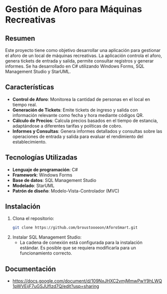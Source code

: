 # Gestión de Aforo para Máquinas Recreativas

## Resumen

Este proyecto tiene como objetivo desarrollar una aplicación para gestionar el aforo de un local de máquinas recreativas. La aplicación controla el aforo, genera tickets de entrada y salida, permite consultar registros y generar informes. Se ha desarrollado en C# utilizando Windows Forms, SQL Management Studio y StarUML.

## Características

- **Control de Aforo**: Monitorea la cantidad de personas en el local en tiempo real.
- **Generación de Tickets**: Emite tickets de ingreso y salida con información relevante como fecha y hora mediante códigos QR.
- **Cálculo de Precios**: Calcula precios basados en el tiempo de estancia, adaptándose a diferentes tarifas y políticas de cobro.
- **Informes y Consultas**: Genera informes detallados y consultas sobre las operaciones de entrada y salida para evaluar el rendimiento del establecimiento.

## Tecnologías Utilizadas

- **Lenguaje de programación**: C#
- **Framework**: Windows Forms
- **Base de datos**: SQL Management Studio
- **Modelado**: StarUML
- **Patrón de diseño**: Modelo-Vista-Controlador (MVC)

## Instalación

1. Clona el repositorio:
   ```bash
   git clone https://github.com/broustooooon/AforoSmart.git
2. Instalar SQL Management Studio:
   - La cadena de conexión está configurada para la instalación estándar. Es posible que se requiera modificarla para un funcionamiento correcto.

## Documentación
- https://docs.google.com/document/d/109NxJHXC2vmjMmwPwY9hLWQ1pWVEijF7uGSJUfIzd7Q/edit?usp=sharing
